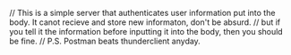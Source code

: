 // This is a simple server that authenticates user information put into the body. It canot recieve and store new informaton, don't be absurd.
// but if you tell it the information before inputting it into the body, then you should be fine.
// P.S. Postman beats thunderclient anyday.

